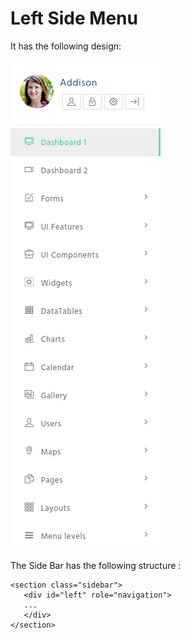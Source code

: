 # Left Side Menu

It has the following design:

![](../.gitbook/assets/clear2.png)

The Side Bar has the following structure :

```text
<section class="sidebar">
   <div id="left" role="navigation">        
   ...
   </div>
</section>
```

